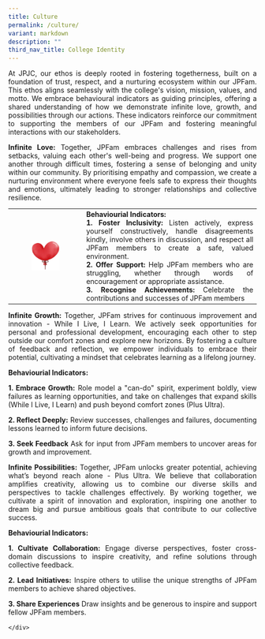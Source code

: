 ```yaml
---
title: Culture
permalink: /culture/
variant: markdown
description: ""
third_nav_title: College Identity
---
```

<div align="justify">

<p>At JPJC, our ethos is deeply rooted in fostering togetherness, built on a foundation of trust, respect, and a nurturing ecosystem within our JPFam. This ethos aligns seamlessly with the college's vision, mission, values, and motto. We embrace behavioural indicators as guiding principles, offering a shared understanding of how we demonstrate infinite love, growth, and possibilities through our actions. These indicators reinforce our commitment to supporting the members of our JPFam and fostering meaningful interactions with our stakeholders.</p>

<p><b>Infinite Love:</b> Together, JPFam embraces challenges and rises from setbacks, valuing each other's well-being and progress. We support one another through difficult times, fostering a sense of belonging and unity within our community. By prioritising empathy and compassion, we create a nurturing environment where everyone feels safe to express their thoughts and emotions, ultimately leading to stronger relationships and collective resilience.</p>


<table style="width:100%">
   <tbody><tr>
    <td style="width:30%;"><div style="text-align:center"><figure>
<img src="/images/About%20JPJC/College%20Identity/c1.jpg">
			</figure></div></td>
    <td style="width:70%;text-align:inter-word"><b>Behaviourial Indicators:</b><div style="text-align: justify; text-justify: inter-word;">
<b> 1. Foster Inclusivity:</b> Listen actively, express yourself constructively, handle disagreements kindly, involve others in discussion, and respect all JPFam members to create a safe, valued environment. </div>
<div style="text-align: justify; text-justify: inter-word;">
<b> 2. Offer Support:</b> Help JPFam members who are struggling, whether through words of encouragement or appropriate assistance. </div>
<div style="text-align: justify; text-justify: inter-word;">
<b> 3. Recognise Achievements:</b> Celebrate the contributions and successes of JPFam members</div></td>
  </tr>
</tbody></table>
	
	


	
	
	
<p><b>Infinite Growth:</b> Together, JPFam strives for continuous improvement and innovation - While I Live, I Learn. We actively seek opportunities for personal and professional development, encouraging each other to step outside our comfort zones and explore new horizons. By fostering a culture of feedback and reflection, we empower individuals to embrace their potential, cultivating a mindset that celebrates learning as a lifelong journey.</p>

<b>Behaviourial Indicators:</b><p></p>
<b>1.   Embrace Growth:</b> Role model a "can-do" spirit, experiment boldly, view failures as learning opportunities, and take on challenges that expand skills (While I Live, I Learn) and push beyond comfort zones (Plus Ultra).<p></p>
<b>2.  Reflect Deeply:</b> Review successes, challenges and failures, documenting lessons learned to inform future decisions.<p></p>
<b>3.   Seek Feedback</b> Ask for input from JPFam members to uncover areas for growth and improvement.<p></p>

<p><b>Infinite Possibilities:</b> Together, JPFam unlocks greater potential, achieving what’s beyond reach alone - Plus Ultra. We believe that collaboration amplifies creativity, allowing us to combine our diverse skills and perspectives to tackle challenges effectively. By working together, we cultivate a spirit of innovation and exploration, inspiring one another to dream big and pursue ambitious goals that contribute to our collective success.</p>
	
<b>Behaviourial Indicators:</b><p></p>
<b>1.  Cultivate Collaboration:</b> Engage diverse perspectives, foster cross-domain discussions to inspire creativity, and refine solutions through collective feedback.<p></p>
<b>2.  Lead Initiatives:</b> Inspire others to utilise the unique strengths of JPFam members to achieve shared objectives.<p></p>
<b>3.  Share Experiences</b> Draw insights and be generous to inspire and support fellow JPFam members.<p></p>	
	
	
	
	
	</div>